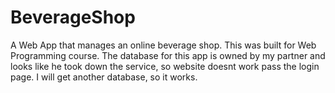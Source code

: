 # BeverageShop
A Web App that manages an online beverage shop. This was built for Web Programming course.
The database for this app is owned by my partner and looks like he took down the service, so website doesnt work pass the login page.
I will get another database, so it works.
